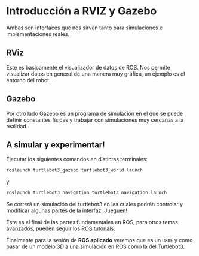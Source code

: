 # Introducción a RVIZ y Gazebo

Ambas son interfaces que nos sirven tanto para simulaciones e implementaciones reales.

## RViz

Este es basicamente el visualizador de datos de ROS. Nos permite visualizar datos en general de una manera muy gráfica, un ejemplo es el entorno del robot.

## Gazebo

Por otro lado Gazebo es un programa de simulación en el que se puede definir constantes físicas y trabajar con simulaciones muy cercanas a la realidad.

## A simular y experimentar!

Ejecutar los siguientes comandos en distintas terminales:

```bash
roslaunch turtlebot3_gazebo turtlebot3_world.launch
```

y

```bash
roslaunch turtlebot3_navigation turtlebot3_navigation.launch
```

Se correrá un simulación del turtlebot3 en las cuales podrán controlar y modificar algunas partes de la interfaz. Jueguen!

Este es el final de las partes fundamentales en ROS, para otros temas avanzados, pueden seguir los [ROS tutorials](http://wiki.ros.org/ROS/Tutorials).

Finalmente para la sesión de **ROS aplicado** veremos que es un `URDF` y como pasar de un modelo 3D a una simulación en ROS como la del Turtlebot3.
